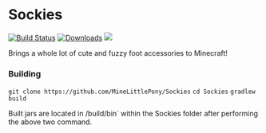 # Sockies

[![Build Status](https://github.com/MineLittlePony/Sockies/actions/workflows/gradle-build.yml/badge.svg)](https://github.com/MineLittlePony/Sockies/actions/workflows/gradle-build.yml)
[![Downloads](https://img.shields.io/github/downloads/MineLittlePony/Sockies/total.svg?color=yellowgreen)](https://github.com/MineLittlePony/Sockies/releases/latest)
![](https://img.shields.io/badge/api-fabric-orange.svg)

Brings a whole lot of cute and fuzzy foot accessories to Minecraft!

### Building

`git clone https://github.com/MineLittlePony/Sockies`
`cd Sockies`
`gradlew build`

Built jars are located in /build/bin` within the Sockies folder after performing the above two command.

